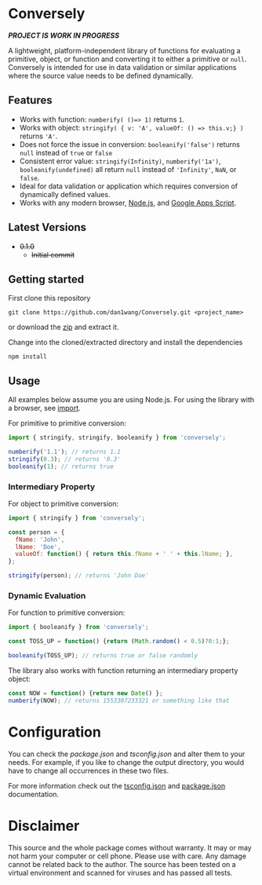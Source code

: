 # Conversely

***PROJECT IS WORK IN PROGRESS***

A lightweight, platform-independent library of functions for evaluating a
primitive, object, or function and converting it to either a primitive or
`null`. Conversely is intended for use in data validation or similar
applications where the source value needs to be defined dynamically.

## Features
* Works with function:
    `numberify( ()=> 1)` returns `1`.
* Works with object:
    `stringify( { v: 'A', valueOf: () => this.v;} )` returns `'A'`.
* Does not force the issue in conversion:
    `booleanify('false')` returns `null` instead of `true` or `false`
* Consistent error value:
    `stringify(Infinity)`, `numberify('1a')`, `booleanify(undefined)`
  all return `null` instead of `'Infinity'`, `NaN`,  or `false`.
* Ideal for data validation or application which requires conversion of
  dynamically defined values.
* Works with any modern browser, [Node.js](https://nodejs.org/),
  and [Google Apps Script](https://developers.google.com/apps-script/).

## Latest Versions
* ~~0.1.0~~
  * ~~Initial commit~~

## Getting started
First clone this repository
```
git clone https://github.com/dan1wang/Conversely.git <project_name>
```
or download the [zip][1] and extract it.

Change into the cloned/extracted directory and install the dependencies
```
npm install
```
  
## Usage

All examples below assume you are using Node.js. For using the library with
a browser, see [import](doc/import).

For primitive to primitive conversion:

```JavaScript
import { stringify, stringify, booleanify } from 'conversely';

numberify('1.1'); // returns 1.1
stringify(0.3); // returns '0.3'
booleanify(1); // returns true
```

### Intermediary Property
For object to primitive conversion:

```JavaScript
import { stringify } from 'conversely';

const person = {
  fName: 'John',
  lName: 'Doe',
  valueOf: function() { return this.fName + ' ' + this.lName; },
};

stringify(person); // returns 'John Doe'
```

### Dynamic Evaluation
For function to primitive conversion:

```JavaScript
import { booleanify } from 'conversely';

const TOSS_UP = function() {return (Math.random() < 0.5)?0:1;};

booleanify(TOSS_UP); // returns true or false randomly
```

The library also works with function returning an intermediary property object:
```JavaScript
const NOW = function() {return new Date() };
numberify(NOW); // returns 1553307233321 or something like that
```

# Configuration
You can check the *package.json* and *tsconfig.json* and alter them to your needs. For example, if you like to change the output directory, you would have to change all occurrences in these two files.

For more information check out the [tsconfig.json][2] and [package.json][3] documentation.

# Disclaimer
This source and the whole package comes without warranty. It may or may not harm your computer or cell phone. Please use with care. Any damage cannot be related back to the author. The source has been tested on a virtual environment and scanned for viruses and has passed all tests.

  [1]: https://github.com/dan1wang/Conversely/archive/master.zip
  [2]: https://www.typescriptlang.org/docs/handbook/tsconfig-json.html
  [3]: https://docs.npmjs.com/files/package.json
